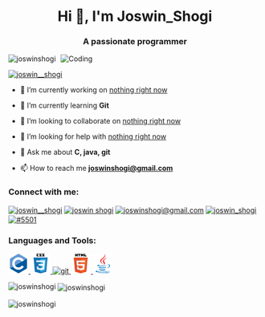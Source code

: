 <h1 align="center">Hi 👋, I'm Joswin_Shogi</h1>
<h3 align="center">A passionate programmer</h3>
<img align="right" alt="Coding" width="400" src="https://gifer.com/en/NxfN”>

<p align="left"> <img src="https://komarev.com/ghpvc/?username=joswinshogi&label=Profile%20views&color=0e75b6&style=flat" alt="joswinshogi" /> </p>

<p align="left"> <a href="https://twitter.com/joswin__shogi" target="blank"><img src="https://img.shields.io/twitter/follow/joswin__shogi?logo=twitter&style=for-the-badge" alt="joswin__shogi" /></a> </p>

- 🔭 I’m currently working on [nothing right now](nil)

- 🌱 I’m currently learning **Git**

- 👯 I’m looking to collaborate on [nothing right now](nil)

- 🤝 I’m looking for help with [nothing right now](nil)

- 💬 Ask me about **C, java, git**

- 📫 How to reach me **joswinshogi@gmail.com**

<h3 align="left">Connect with me:</h3>
<p align="left">
<a href="https://twitter.com/joswin__shogi" target="blank"><img align="center" src="https://raw.githubusercontent.com/rahuldkjain/github-profile-readme-generator/master/src/images/icons/Social/twitter.svg" alt="joswin__shogi" height="30" width="40" /></a>
<a href="https://linkedin.com/in/joswin shogi" target="blank"><img align="center" src="https://raw.githubusercontent.com/rahuldkjain/github-profile-readme-generator/master/src/images/icons/Social/linked-in-alt.svg" alt="joswin shogi" height="30" width="40" /></a>
<a href="https://stackoverflow.com/users/joswinshogi@gmail.com" target="blank"><img align="center" src="https://raw.githubusercontent.com/rahuldkjain/github-profile-readme-generator/master/src/images/icons/Social/stack-overflow.svg" alt="joswinshogi@gmail.com" height="30" width="40" /></a>
<a href="https://instagram.com/joswin_shogi" target="blank"><img align="center" src="https://raw.githubusercontent.com/rahuldkjain/github-profile-readme-generator/master/src/images/icons/Social/instagram.svg" alt="joswin_shogi" height="30" width="40" /></a>
<a href="https://discord.gg/#5501" target="blank"><img align="center" src="https://raw.githubusercontent.com/rahuldkjain/github-profile-readme-generator/master/src/images/icons/Social/discord.svg" alt="#5501" height="30" width="40" /></a>
</p>

<h3 align="left">Languages and Tools:</h3>
<p align="left"> <a href="https://www.cprogramming.com/" target="_blank" rel="noreferrer"> <img src="https://raw.githubusercontent.com/devicons/devicon/master/icons/c/c-original.svg" alt="c" width="40" height="40"/> </a> <a href="https://www.w3schools.com/css/" target="_blank" rel="noreferrer"> <img src="https://raw.githubusercontent.com/devicons/devicon/master/icons/css3/css3-original-wordmark.svg" alt="css3" width="40" height="40"/> </a> <a href="https://git-scm.com/" target="_blank" rel="noreferrer"> <img src="https://www.vectorlogo.zone/logos/git-scm/git-scm-icon.svg" alt="git" width="40" height="40"/> </a> <a href="https://www.w3.org/html/" target="_blank" rel="noreferrer"> <img src="https://raw.githubusercontent.com/devicons/devicon/master/icons/html5/html5-original-wordmark.svg" alt="html5" width="40" height="40"/> </a> <a href="https://www.java.com" target="_blank" rel="noreferrer"> <img src="https://raw.githubusercontent.com/devicons/devicon/master/icons/java/java-original.svg" alt="java" width="40" height="40"/> </a> </p>

<p><img align="left" src="https://github-readme-stats.vercel.app/api/top-langs?username=joswinshogi&show_icons=true&locale=en&layout=compact" alt="joswinshogi" /></p>

<p>&nbsp;<img align="center" src="https://github-readme-stats.vercel.app/api?username=joswinshogi&show_icons=true&locale=en" alt="joswinshogi" /></p>

<p><img align="center" src="https://github-readme-streak-stats.herokuapp.com/?user=joswinshogi&" alt="joswinshogi" /></p>
